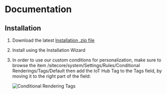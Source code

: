 # Documentation

## Installation

1. Download the latest [Installation .zip file](https://github.com/peplau/Sitecore-IoT-Hub/blob/master/sc.package)

2. Install using the Installation Wizard

3. In order to use our custom conditions for personalization, make sure to browse the item
/sitecore/system/Settings/Rules/Conditional Renderings/Tags/Default 
then add the IoT Hub Tag to the Tags field, by moving it to the right part of the field:

    ![Conditional Rendering Tags](https://github.com/peplau/Sitecore-IoT-Hub/blob/master/documentation/images/Conditional%20Rendering%20Tags%20field.jpg?raw=true "Conditional Rendering Tags") 
